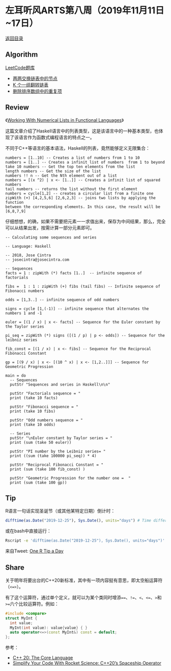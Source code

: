 # 左耳听风ARTS第八周（2019年11月11日~17日）

[返回目录](README.md#打卡记录)

## Algorithm

[LeetCode题库](https://leetcode-cn.com/problemset/all/)

* [两两交换链表中的节点](https://github.com/yanlinlin82/leetcode/blob/master/00024_swap-nodes-in-pairs/191112-1.cpp)
* [K 个一组翻转链表](https://github.com/yanlinlin82/leetcode/blob/master/00025_reverse-nodes-in-k-group/191114-1.cpp)
* [删除排序数组中的重复项](https://github.com/yanlinlin82/leetcode/blob/master/00026_remove-duplicates-from-sorted-array/191115-1.cpp)

## Review

《[Working With Numerical Lists in Functional Languages](https://www.codeproject.com/Tips/1265626/Working-With-Numerical-Lists-in-Functional-Languag)》

这篇文章介绍了Haskell语言中的列表类型，这是该语言中的一种基本类型，也体现了该语言作为函数式编程语言的特点之一。

不同于C++等语言的基本语法，Haskell的列表，竟然能够定义无限集合：

```
numbers = [1..10] -- Creates a list of numbers from 1 to 10
numbers = [1..] -- Creates a infinit list of numbers  from 1 to beyond
take 10 numbers -- Get the top ten elements from the list
length numbers -- Get the size of the list
numbers !! n -- Get the Nth element out of a list
numbers = [(x ^2) | x <- [1..]] -- Creates a infinit list of squared numbers
tail numbers -- returns the list without the first element
numbers = cycle[1,2] -- creates a circular list from a finite one
zipWith (+) [4,2,5,6] [2,6,2,3] -- joins two lists by applying the function
between the corresponding elements. In this case, the result will be [6,8,7,9]
```

仔细想想，的确，如果不需要把元素一一求值出来，保存为中间结果，那么，完全可以从结果出发，按需计算一部分元素即可。

```
-- Calculating some sequences and series

-- Language: Haskell

-- 2018, Jose Cintra
-- josecintra@josecintra.com

-- Sequences
facts = 1 : zipWith (*) facts [1..]  -- infinite sequence of factorials

fibs =  1 : 1 : zipWith (+) fibs (tail fibs) -- Infinite sequence of Fibonacci numbers

odds = [1,3..] -- infinite sequence of odd numbers

signs = cycle [1,(-1)] -- infinite sequence that alternates the numbers 1 and -1

euler = [(1 / x) | x <- facts] -- Sequence for the Euler constant by the Taylor series

pi_seq = zipWith (*) signs ([(1 / p) | p <- odds]) -- Sequence for the leibniz series

fib_const = [(1 / x) | x <- fibs] -- Sequence for the Reciprocal Fibonacci Constant

gp = [(9 / x) | x <- [(10 ^ x) | x <- [1,2..]]] -- Sequence for Geometric Progression

main = do
  -- Sequences
  putStr "Sequences and series in Haskell\n\n"

  putStr "Factorials sequence = "
  print (take 10 facts)

  putStr "Fibonacci sequence = "
  print (take 10 fibs)

  putStr "Odd numbers sequence = "
  print (take 10 odds)

  -- Series
  putStr "\nEuler constant by Taylor series = "
  print (sum (take 50 euler))

  putStr "PI number by the Leibniz series= "
  print ((sum (take 100000 pi_seq)) * 4)

  putStr "Reciprocal Fibonacci Constant = "
  print (sum (take 100 fib_const) )

  putStr "Geometric Progression for the number one =  "
  print (sum (take 100 gp))
```

## Tip

R语言一句话实现圣诞节（或其他某特定日期）倒计时：

```r
difftime(as.Date("2019-12-25"), Sys.Date(), units="days") # Time difference of NN days
```

或在bash中直接运行：

```sh
Rscript -e 'difftime(as.Date("2019-12-25"), Sys.Date(), units="days")'
```

来自Tweet: [One R Tip a Day](https://twitter.com/RLangTip/status/1193966624644030465?cn=ZmxleGlibGVfcmVjc18y&refsrc=email)

## Share

关于明年将要出台的C++20新标准，其中有一项内容挺有意思，即太空船运算符（`<=>`）。

有了这个运算符，通过单个定义，就可以为某个类同时增添`==`、`!=`、`<`、`<=`、`>`和`>=`六个比较运算符。例如：

```cpp
#include <compare>
struct MyInt {
  int value;
  MyInt(int value): value{value} { }
  auto operator<=>(const MyInt&) const = default;
};
```

参考：

* [C++ 20: The Core Language](https://www.modernescpp.com/index.php/c-20-the-core-language)
* [Simplify Your Code With Rocket Science: C++20’s Spaceship Operator](https://devblogs.microsoft.com/cppblog/simplify-your-code-with-rocket-science-c20s-spaceship-operator/)
